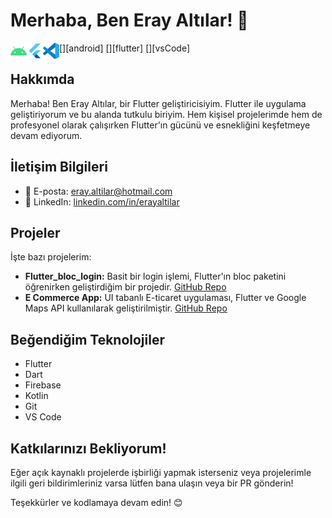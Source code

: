 # Merhaba, Ben Eray Altılar! 👋

[<img align="left" alt="Android" width="26px" src="https://raw.githubusercontent.com/github/explore/80688e429a7d4ef2fca1e82350fe8e3517d3494d/topics/android/android.png" />][android]
[<img align="left" alt="Flutter" width="26px" src="https://raw.githubusercontent.com/github/explore/cebd63002168a05a6a642f309227eefeccd92950/topics/flutter/flutter.png" />][flutter]
[<img align="left" alt="Visual Studio Code" width="26px" src="https://raw.githubusercontent.com/github/explore/80688e429a7d4ef2fca1e82350fe8e3517d3494d/topics/visual-studio-code/visual-studio-code.png" />][vsCode]


## Hakkımda

Merhaba! Ben Eray Altılar, bir Flutter geliştiricisiyim. Flutter ile uygulama geliştiriyorum ve bu alanda tutkulu biriyim. Hem kişisel projelerimde hem de profesyonel olarak çalışırken Flutter'ın gücünü ve esnekliğini keşfetmeye devam ediyorum.

## İletişim Bilgileri

- 📧 E-posta: eray.altilar@hotmail.com
- 🔗 LinkedIn: [linkedin.com/in/erayaltilar](https://www.linkedin.com/in/eray-altilar-b9057b228/)

## Projeler

İşte bazı projelerim:

- **Flutter_bloc_login:** Basit bir login işlemi, Flutter'ın bloc paketini öğrenirken geliştirdiğim bir projedir. [GitHub Repo](https://github.com/Erayaltilar/Flutter_bloc_login)
- **E Commerce App:** UI tabanlı E-ticaret uygulaması, Flutter ve Google Maps API kullanılarak geliştirilmiştir. [GitHub Repo](https://github.com/Erayaltilar/E_commerce_practice)

## Beğendiğim Teknolojiler

- Flutter
- Dart
- Firebase
- Kotlin
- Git
- VS Code

## Katkılarınızı Bekliyorum!

Eğer açık kaynaklı projelerde işbirliği yapmak isterseniz veya projelerimle ilgili geri bildirimleriniz varsa lütfen bana ulaşın veya bir PR gönderin! 

Teşekkürler ve kodlamaya devam edin! 😊
